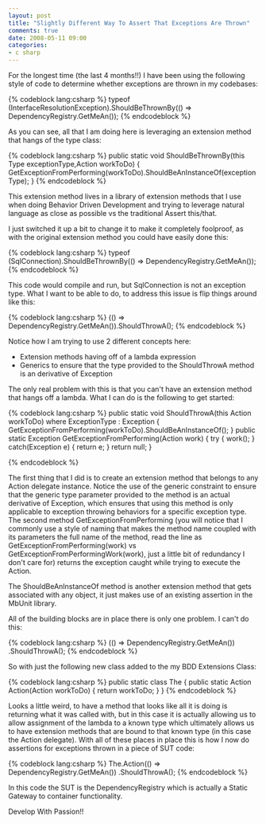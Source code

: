 ```yaml
---
layout: post
title: "Slightly Different Way To Assert That Exceptions Are Thrown"
comments: true
date: 2008-05-11 09:00
categories:
- c sharp
---
```

For the longest time (the last 4 months!!) I have been using the following style of code to determine whether exceptions are thrown in my codebases:

{% codeblock lang:csharp %}
typeof (InterfaceResolutionException).ShouldBeThrownBy(() => DependencyRegistry.GetMeAn<IDbConnection>());
{% endcodeblock %}

As you can see, all that I am doing here is leveraging an extension method that hangs of the type class:

{% codeblock lang:csharp %}
public static void ShouldBeThrownBy(this Type exceptionType,Action workToDo) 
{
  GetExceptionFromPerforming(workToDo).ShouldBeAnInstanceOf(exceptionType);
}
{% endcodeblock %}

This extension method lives in a library of extension methods that I use when doing Behavior Driven Development and trying to leverage natural language as close as possible vs the traditional Assert this/that.

I just switched it up a bit to change it to make it completely foolproof, as with the original extension method you could have easily done this:

{% codeblock lang:csharp %}
typeof (SqlConnection).ShouldBeThrownBy(() => DependencyRegistry.GetMeAn<IDbConnection>());
{% endcodeblock %}


This code would compile and run, but SqlConnection is not an exception type. What I want to be able to do, to address this issue is flip things around like this: 

{% codeblock lang:csharp %}
(() => DependencyRegistry.GetMeAn<IDbConnection>()).ShouldThrowA<InterfaceResolutionException>();
{% endcodeblock %}


Notice how I am trying to use 2 different concepts here:
    
* Extension methods having off of a lambda expression
* Generics to ensure that the type provided to the ShouldThrowA method is an derivative of Exception

The only real problem with this is that you can't have an extension method that hangs off a lambda. What I can do is the following to get started:

{% codeblock lang:csharp %}
public static void ShouldThrowA<ExceptionType>(this Action workToDo) where ExceptionType : Exception 
{
  GetExceptionFromPerforming(workToDo).ShouldBeAnInstanceOf<ExceptionType>();
}
public static Exception GetExceptionFromPerforming(Action work) 
{
  try 
  {
    work();
  }
  catch(Exception e) 
  {
    return e;
  }
  return null;
}

{% endcodeblock %}


The first thing that I did is to create an extension method that belongs to any Action delegate instance. Notice the use of the generic constraint to ensure that the generic type parameter provided to the method is an actual derivative of Exception, which ensures that using this method is only applicable to exception throwing behaviors for a specific exception type. The second method GetExceptionFromPerforming (you will notice that I commonly use a style of naming that makes the method name coupled with its parameters the full name of the method, read the line as GetExceptionFromPerforming(work) vs GetExceptionFromPerformingWork(work), just a little bit of redundancy I don't care for) returns the exception caught while trying to execute the Action.

The ShouldBeAnInstanceOf method is another extension method that gets associated with any object, it just makes use of an existing assertion in the MbUnit library.

All of the building blocks are in place there is only one problem. I can't do this:

{% codeblock lang:csharp %}
(() => DependencyRegistry.GetMeAn<IDbConnection>()) .ShouldThrowA<InterfaceResolutionException>();
{% endcodeblock %}


So with just the following new class added to the my BDD Extensions Class:

{% codeblock lang:csharp %}
public static class The 
{
  public static Action Action(Action workToDo) 
  {
    return workToDo;
  }
}
{% endcodeblock %}


Looks a little weird, to have a method that looks like all it is doing is returning what it was called with, but in this case it is actually allowing us to allow assignment of the lambda to a known type which ultimately allows us to have extension methods that are bound to that known type (in this case the Action delegate). With all of these places in place this is how I now do assertions for exceptions thrown in a piece of SUT code:

{% codeblock lang:csharp %}
The.Action(() => DependencyRegistry.GetMeAn<IDbConnection>())
                    .ShouldThrowA<InterfaceResolutionException>(); 
{% endcodeblock %}

In this code the SUT is the DependencyRegistry which is actually a Static Gateway to container functionality.

Develop With Passion!!
